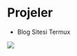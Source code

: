 # Projeler
* Blog Sitesi Termux
<img align="center" src="https://encrypted-tbn0.gstatic.com/images?q=tbn:ANd9GcTiEzvTQpu9ykysBmMwd76EHMcAEans1whvVQ&usqp=CAU"/>
